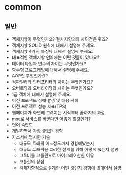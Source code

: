 # common

## 일반

- 객체지향이 무엇인가요? 절차지향과의 차이점은 뭐죠?
- 객체지향 SOLID 원칙에 대해서 설명해 주세요.
- 객체지향 4가지 특징에 대해서 설명해 주세요.
- 대표적인 객체지향 언어에는 어떤 것들이 있나요?
- 데이터 타입과 변수의 차이는 무엇인가요?
- 함수형 프로그래밍에 대해서 설명해 주세요.
- AOP란 무엇인가요?
- 컴파일러와 인터프리터의 차이는 무엇인가요?
- 오버로딩과 오버라이딩의 차이는 무엇인가요?
- 1급 객체에 대해서 설명해 주세요.
- 이전 프로젝트 장애 발생 및 대응 사례
- 이전 프로젝트 성능 지표(TPS)
- 웹페이지가 화면에 그려지는 시작부터 끝까지의 과정
- msa로 서비스를 바꾼다면 어떻게 할것인가?
- 언어 숙련도
- 개발하면서 가장 좋았던 경험
- 자소서에 명시한 기술
  - 대규모 트래픽 어느정도까지 경험해봤는지
  - 대규모 트래픽을 고려한 설계를 위해 어떻게 했는지 설명
  - 그루비를 코틀린으로 마이그레이션한 이유
  - 코틀린의 장점
  - 객체지향적으로 설계란 어떤 것인지 경험에 빗대어서 설명
